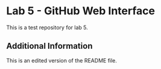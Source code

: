 # Lab 5 - GitHub Web Interface
This is a test repository for lab 5.
## Additional Information
This is an edited version of the README file.
